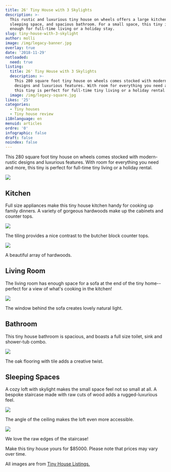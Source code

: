 ```yaml
---
title: 26' Tiny House with 3 Skylights
description: >-
  This rustic and luxurious tiny house on wheels offers a large kitchen, loft
  sleeping space, and spacious bathroom. For a small space, this tiny is large
  enough for full-time living or a holiday stay. 
slug: tiny-house-with-3-skylight
author: molli
image: /img/legacy-banner.jpg
overlay: true
date: '2018-11-29'
notloaded:
  need: true
listing:
  title: 26' Tiny House with 3 Skylights
  description: >-
    This 280 square foot tiny house on wheels comes stocked with modern-rustic
    designs and luxurious features. With room for everything you need and more,
    this tiny is perfect for full-time tiny living or a holiday rental. 
  image: /img/legacy-square.jpg
likes: '25'
categories:
  - Tiny houses
  - Tiny house review
i18nlanguage: en
menuid: articles
ordre: '0'
infographic: false
draft: false
noindex: false
---
```

This 280 square foot tiny house on wheels comes stocked with modern-rustic designs and luxurious features. With room for everything you need and more, this tiny is perfect for full-time tiny living or a holiday rental. 

![](/img/legacy-1.jpeg)

## Kitchen

Full size appliances make this tiny house kitchen handy for cooking up family dinners. A variety of gorgeous hardwoods make up the cabinets and counter tops. 

![](/img/legacy-2.jpeg)

<span class="figcaption">The tiling provides a nice contrast to the butcher block counter tops.</span>

![](/img/legacy-3.jpeg)

<span class="figcaption">A beautiful array of hardwoods.</span>

## Living Room

The living room has enough space for a sofa at the end of the tiny home--perfect for a view of what's cooking in the kitchen!

![](/img/legacy-5.jpeg)

<span class="figcaption">The window behind the sofa creates lovely natural light.</span>

## Bathroom

This tiny house bathroom is spacious, and boasts a full size toilet, sink and shower-tub combo. 

![](/img/legacy-6.jpeg)

<span class="figcaption">The oak flooring with tile adds a creative twist.</span>

## Sleeping Spaces

A cozy loft with skylight makes the small space feel not so small at all. A bespoke staircase made with raw cuts of wood adds a rugged-luxurious feel.

![](/img/legacy-7.jpeg)

<span class="figcaption">The angle of the ceiling makes the loft even more accessible.</span>

![](/img/legacy-8.jpeg)

<span class="figcaption">We love the raw edges of the staircase!</span>

Make this tiny house yours for $85000. Please note that prices may vary over time. 

All images are from [Tiny House Listings.](https://tinyhouselistings.com/listings/taylors-sc-12-the-legacy-built-by-wood-heart-building-co-2)
